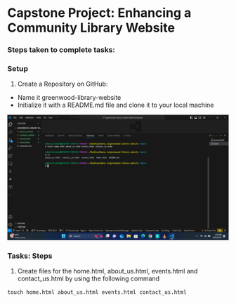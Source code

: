 # Capstone Project: Enhancing a Community Library Website

### Steps taken to complete tasks:

### Setup

1. Create a Repository on GitHub:
+ Name it greenwood-library-website
+ Initialize it with a README.md file and clone it to your local machine

![Create_webpage_files](/Capstone_Project_Git/Images/Create_webpage_files.png)



### Tasks: Steps

1. Create files for the home.html, about_us.html, events.html and contact_us.html by using the following command

```
touch home.html about_us.html events.html contact_us.html
```


